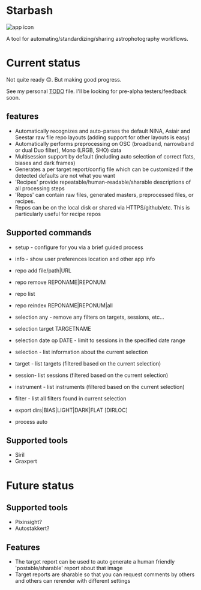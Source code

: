 # Starbash
![app icon](https://github.com/geeksville/starbash/blob/main/img/icon.png "Starbash: Astrophotography workflows simplified")

A tool for automating/standardizing/sharing astrophotography workflows.

# Current status

Not quite ready 😊.  But making good progress.

See my personal [TODO](TODO.md) file.  I'll be looking for pre-alpha testers/feedback soon.

## features

* Automatically recognizes and auto-parses the default NINA, Asiair and Seestar raw file repo layouts (adding support for other layouts is easy)
* Automatically performs preprocessing on OSC (broadband, narrowband or dual Duo filter), Mono (LRGB, SHO) data
* Multisession support by default (including auto selection of correct flats, biases and dark frames)
* Generates a per target report/config file which can be customized if the detected defaults are not what you want
* 'Recipes' provide repeatable/human-readable/sharable descriptions of all processing steps
* 'Repos' can contain raw files, generated masters, preprocessed files, or recipes.
* Repos can be on the local disk or shared via HTTPS/github/etc.  This is particularly useful for recipe repos

## Supported commands

* setup - configure for you via a brief guided process
* info - show user preferences location and other app info

* repo add file/path|URL
* repo remove REPONAME|REPONUM
* repo list
* repo reindex REPONAME|REPONUM|all

* selection any - remove any filters on targets, sessions, etc...
* selection target TARGETNAME
* selection date op DATE - limit to sessions in the specified date range
* selection - list information about the current selection

* target - list targets (filtered based on the current selection)

* session- list sessions (filtered based on the current selection)

* instrument - list instruments (filtered based on the current selection)

* filter - list all filters found in current selection

* export dirs|BIAS|LIGHT|DARK|FLAT [DIRLOC]

* process auto

## Supported tools

* Siril
* Graxpert

# Future status

## Supported tools

* Pixinsight?
* Autostakkert?

## Features

* The target report can be used to auto generate a human friendly 'postable/sharable' report about that image
* Target reports are sharable so that you can request comments by others and others can rerender with different settings
